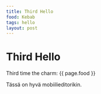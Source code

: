 ```yaml
---
title: Third Hello
food: Kebab
tags: hello
layout: post
---
```


# Third Hello

Third time the charm: {{ page.food }}

Tässä on hyvä mobiilieditorikin. 
